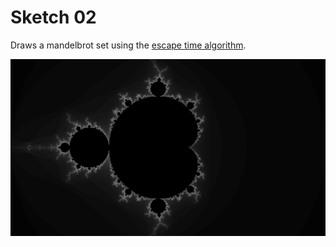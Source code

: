 # Sketch 02
Draws a mandelbrot set using the [escape time algorithm](https://en.wikipedia.org/wiki/Mandelbrot_set#Escape_time_algorithm).

![Mandelbrot set](./mandelbrot.jpg)
